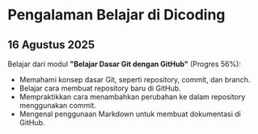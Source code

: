 # Pengalaman Belajar di Dicoding

## 16 Agustus 2025
Belajar dari modul **"Belajar Dasar Git dengan GitHub"** (Progres 56%):
- Memahami konsep dasar Git, seperti repository, commit, dan branch.
- Belajar cara membuat repository baru di GitHub.
- Mempraktikkan cara menambahkan perubahan ke dalam repository menggunakan commit.
- Mengenal penggunaan Markdown untuk membuat dokumentasi di GitHub.
